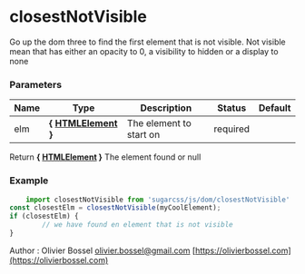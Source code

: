 # closestNotVisible

Go up the dom three to find the first element that is not visible.
Not visible mean that has either an opacity to 0, a visibility to hidden or a display to none



### Parameters
Name  |  Type  |  Description  |  Status  |  Default
------------  |  ------------  |  ------------  |  ------------  |  ------------
elm  |  **{ [HTMLElement](https://developer.mozilla.org/fr/docs/Web/API/HTMLElement) }**  |  The element to start on  |  required  |

Return **{ [HTMLElement](https://developer.mozilla.org/fr/docs/Web/API/HTMLElement) }** The element found or null

### Example
```js
	import closestNotVisible from 'sugarcss/js/dom/closestNotVisible'
const closestElm = closestNotVisible(myCoolElement);
if (closestElm) {
		// we have found en element that is not visible
}
```
Author : Olivier Bossel [olivier.bossel@gmail.com](mailto:olivier.bossel@gmail.com) [https://olivierbossel.com](https://olivierbossel.com)